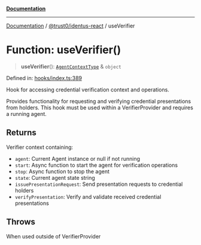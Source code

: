 [**Documentation**](../../../README.md)

***

[Documentation](../../../README.md) / [@trust0/identus-react](../README.md) / useVerifier

# Function: useVerifier()

> **useVerifier**(): [`AgentContextType`](../context/type-aliases/AgentContextType.md) & `object`

Defined in: [hooks/index.ts:389](https://github.com/trust0-project/identus/blob/6482b5d54913fe08540bba553b4274f2423b6fd4/packages/identus-react/src/hooks/index.ts#L389)

Hook for accessing credential verification context and operations.

Provides functionality for requesting and verifying credential presentations
from holders. This hook must be used within a VerifierProvider and requires a running agent.

## Returns

Verifier context containing:
  - `agent`: Current Agent instance or null if not running
  - `start`: Async function to start the agent for verification operations
  - `stop`: Async function to stop the agent
  - `state`: Current agent state string
  - `issuePresentationRequest`: Send presentation requests to credential holders
  - `verifyPresentation`: Verify and validate received credential presentations

## Throws

When used outside of VerifierProvider

